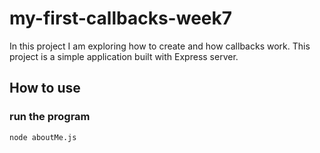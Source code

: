 # my-first-callbacks-week7

In this project I am exploring how to create and how callbacks work.
This project is a simple application built with Express server.

## How to use

### run the program

```
node aboutMe.js
```
